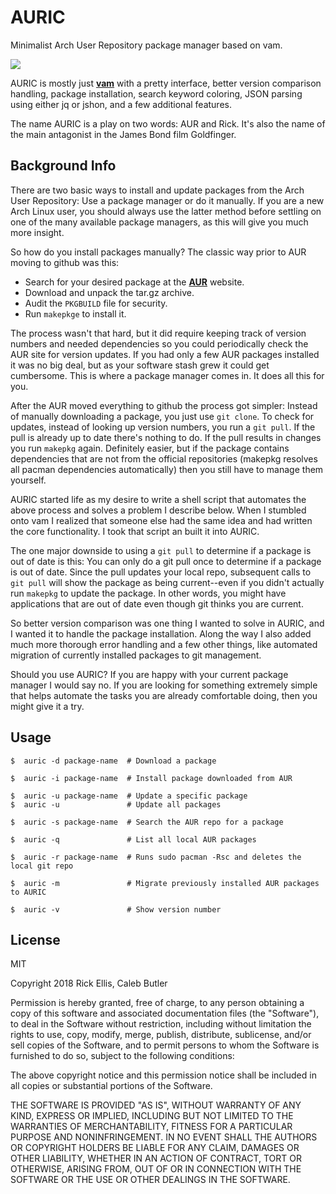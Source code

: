 # AURIC
Minimalist Arch User Repository package manager based on vam.

<img src="https://i.imgur.com/klpv9KP.png" />

AURIC is mostly just __[vam](https://github.com/calebabutler/vam)__ with a pretty interface, better version comparison handling, package installation, search keyword coloring, JSON parsing using either jq or jshon, and a few additional features. 

The name AURIC is a play on two words: AUR and Rick. It's also the name of the main antagonist in the James Bond film Goldfinger.

## Background Info
There are two basic ways to install and update packages from the Arch User Repository: Use a package manager or do it manually. If you are a new Arch Linux user, you should always use the latter method before settling on one of the many available package managers, as this will give you much more insight.

So how do you install packages manually? The classic way prior to AUR moving to github was this:

* Search for your desired package at the __[AUR](https://aur.archlinux.org/)__ website.
* Download and unpack the tar.gz archive.
* Audit the `PKGBUILD` file for security.
* Run `makepkge` to install it.

The process wasn't that hard, but it did require keeping track of version numbers and needed dependencies so you could periodically check the AUR site for version updates. If you had only a few AUR packages installed it was no big deal, but as your software stash grew it could get cumbersome. This is where a package manager comes in. It does all this for you.

After the AUR moved everything to github the process got simpler: Instead of manually downloading a package, you just use `git clone`. To check for updates, instead of looking up version numbers, you run a `git pull`. If the pull is already up to date there's nothing to do. If the pull results in changes you run `makepkg` again. Definitely easier, but if the package contains dependencies that are not from the official repositories (makepkg resolves all pacman dependencies automatically) then you still have to manage them yourself.

AURIC started life as my desire to write a shell script that automates the above process and solves a problem I describe below. When I stumbled onto vam I realized that someone else had the same idea and had written the core functionality. I took that script an built it into AURIC.

The one major downside to using a `git pull` to determine if a package is out of date is this: You can only do a git pull once to determine if a package is out of date. Since the pull updates your local repo, subsequent calls to `git pull` will show the package as being current--even if you didn't actually run `makepkg` to update the package. In other words, you might have applications that are out of date even though git thinks you are current.

So better version comparison was one thing I wanted to solve in AURIC, and I wanted it to handle the package installation. Along the way I also added much more thorough error handling and a few other things, like automated migration of currently installed packages to git management.

Should you use AURIC? If you are happy with your current package manager I would say no. If you are looking for something extremely simple that helps automate the tasks you are already comfortable doing, then you might give it a try.

## Usage

    $  auric -d package-name  # Download a package

    $  auric -i package-name  # Install package downloaded from AUR

    $  auric -u package-name  # Update a specific package
    $  auric -u               # Update all packages

    $  auric -s package-name  # Search the AUR repo for a package

    $  auric -q               # List all local AUR packages

    $  auric -r package-name  # Runs sudo pacman -Rsc and deletes the local git repo

    $  auric -m               # Migrate previously installed AUR packages to AURIC

    $  auric -v               # Show version number

## License

MIT

Copyright 2018 Rick Ellis, Caleb Butler

Permission is hereby granted, free of charge, to any person obtaining a copy of this software and associated documentation files (the "Software"), to deal in the Software without restriction, including without limitation the rights to use, copy, modify, merge, publish, distribute, sublicense, and/or sell copies of the Software, and to permit persons to whom the Software is furnished to do so, subject to the following conditions:

The above copyright notice and this permission notice shall be included in all copies or substantial portions of the Software.

THE SOFTWARE IS PROVIDED "AS IS", WITHOUT WARRANTY OF ANY KIND, EXPRESS OR IMPLIED, INCLUDING BUT NOT LIMITED TO THE WARRANTIES OF MERCHANTABILITY, FITNESS FOR A PARTICULAR PURPOSE AND NONINFRINGEMENT. IN NO EVENT SHALL THE AUTHORS OR COPYRIGHT HOLDERS BE LIABLE FOR ANY CLAIM, DAMAGES OR OTHER LIABILITY, WHETHER IN AN ACTION OF CONTRACT, TORT OR OTHERWISE, ARISING FROM, OUT OF OR IN CONNECTION WITH THE SOFTWARE OR THE USE OR OTHER DEALINGS IN THE SOFTWARE.